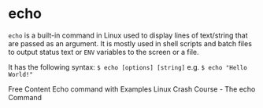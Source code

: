 # echo

`echo` is a built-in command in Linux used to display lines of text/string that are passed as an argument. It is mostly used in shell scripts and batch files to output status text or `ENV` variables to the screen or a file. 

It has the following syntax: `$ echo [options] [string]` e.g. `$ echo "Hello World!"`

<ResourceGroupTitle>Free Content</ResourceGroupTitle>
<BadgeLink colorScheme='yellow' badgeText='Read' href='https://www.tecmint.com/echo-command-in-linux/'>Echo command with Examples</BadgeLink>
<BadgeLink badgeText='Watch' href='https://www.youtube.com/watch?v=S_ySzMHxMjw'>Linux Crash Course - The echo Command</BadgeLink>
